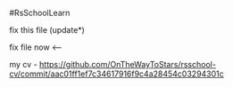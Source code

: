 #RsSchoolLearn

fix this file (update*)

fix file now <--

my cv - https://github.com/OnTheWayToStars/rsschool-cv/commit/aac01ff1ef7c34617916f9c4a28454c03294301c